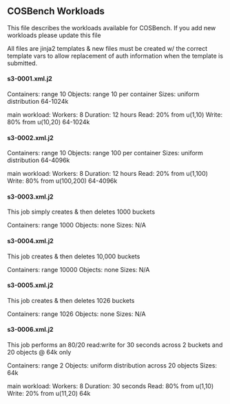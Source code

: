 ## COSBench Workloads

This file describes the workloads available for COSBench. If you add new
workloads please update this file

All files are jinja2 templates & new files must be created w/ the
correct template vars to allow replacement of auth information when the
template is submitted.

#### s3-0001.xml.j2

Containers: range 10
Objects: range 10 per container
Sizes: uniform distribution 64-1024k

main workload:
Workers: 8
Duration: 12 hours
Read: 20% from u(1,10)
Write: 80% from u(10,20) 64-1024k

#### s3-0002.xml.j2

Containers: range 10
Objects: range 100 per container
Sizes: uniform distribution 64-4096k

main workload:
Workers: 8
Duration: 12 hours
Read: 20% from u(1,100)
Write: 80% from u(100,200) 64-4096k

#### s3-0003.xml.j2

This job simply creates & then deletes 1000 buckets

Containers: range 1000
Objects: none
Sizes: N/A

#### s3-0004.xml.j2

This job creates & then deletes 10,000 buckets

Containers: range 10000
Objects: none
Sizes: N/A

#### s3-0005.xml.j2

This job creates & then deletes 1026 buckets

Containers: range 1026
Objects: none
Sizes: N/A

#### s3-0006.xml.j2

This job performs an 80/20 read:write for 30 seconds across 2 buckets
and 20 objects @ 64k only

Containers: range 2
Objects: uniform distribution across 20 objects
Sizes: 64k

main workload:
Workers: 8
Duration: 30 seconds
Read: 80% from u(1,10)
Write: 20% from u(11,20) 64k
